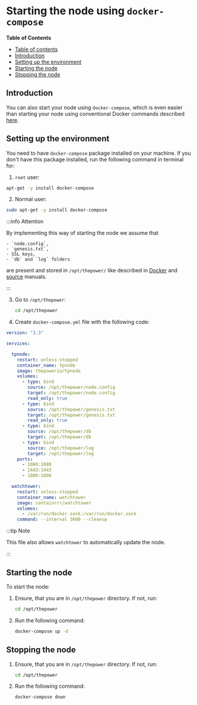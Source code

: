 # Starting the node using `docker-compose`

<!-- START doctoc generated TOC please keep comment here to allow auto update -->
<!-- DON'T EDIT THIS SECTION, INSTEAD RE-RUN doctoc TO UPDATE -->
**Table of Contents**

   - [Table of contents](#table-of-contents)
   - [Introduction](#introduction)
   - [Setting up the environment](#setting-up-the-environment)
   - [Starting the node](#starting-the-node)
   - [Stopping the node](#stopping-the-node)

<!-- END doctoc generated TOC please keep comment here to allow auto update -->

## Introduction

You can also start your node using `docker-compose`, which is even easier than starting your node using conventional Docker commands described [here](./02-download-build-run-docker.md).

## Setting up the environment

You need to have `docker-compose` package installed on your machine. If you don't have this package installed, run the following command in terminal for:

1. `root` user:

```bash
apt-get -y install docker-compose
```

2. Normal user:

```bash
sudo apt-get -y install docker-compose
```

:::info Attention

   By implementing this way of starting the node we assume that

    - `node.config`,
    - `genesis.txt`,
    - SSL keys,
    - `db` and `log` folders

   are present and stored in `/opt/thepower/` like described in [Docker](./02-download-build-run-docker.md) and [source](./03-download-build-run-source.md) manuals.

:::

3. Go to `/opt/thepower`:

   ```bash
   cd /opt/thepower
   ```

4. Create `docker-compose.yml` file with the following code:

```yaml
version: "3.3"

services:

  tpnode:
    restart: unless-stopped
    container_name: tpnode
    image: thepowerio/tpnode
    volumes:
      - type: bind
        source: /opt/thepower/node.config
        target: /opt/thepower/node.config
        read_only: true
      - type: bind
        source: /opt/thepower/genesis.txt
        target: /opt/thepower/genesis.txt
        read_only: true
      - type: bind
        source: /opt/thepower/db
        target: /opt/thepower/db
      - type: bind
        source: /opt/thepower/log
        target: /opt/thepower/log
    ports:
      - 1080:1080
      - 1443:1443
      - 1800:1800

  watchtower:
    restart: unless-stopped
    container_name: watchtower
    image: containrrr/watchtower
    volumes:
      - /var/run/docker.sock:/var/run/docker.sock
    command: --interval 3600 --cleanup
```

:::tip Note

This file also allows `watchtower` to automatically update the node.

:::

## Starting the node

To start the node:

1. Ensure, that you are in `/opt/thepower` directory. If not, run:

   ```bash
   cd /opt/thepower
   ```

2. Run the following command:

   ```bash
   docker-compose up -d
   ```

## Stopping the node

1. Ensure, that you are in `/opt/thepower` directory. If not, run:

   ```bash
   cd /opt/thepower
   ```

2. Run the following command:

   ```bash
   docker-compose down
   ```
